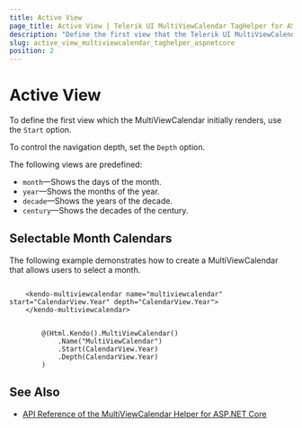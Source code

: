 ```yaml
---
title: Active View
page_title: Active View | Telerik UI MultiViewCalendar TagHelper for ASP.NET Core
description: "Define the first view that the Telerik UI MultiViewCalendar TagHelper initially renders."
slug: active_view_multiviewcalendar_taghelper_aspnetcore
position: 2
---
```


# Active View

To define the first view which the MultiViewCalendar initially renders, use the `Start` option.

To control the navigation depth, set the `Depth` option.

The following views are predefined:

* `month`&mdash;Shows the days of the month.
* `year`&mdash;Shows the months of the year.
* `decade`&mdash;Shows the years of the decade.
* `century`&mdash;Shows the decades of the century.

## Selectable Month Calendars

The following example demonstrates how to create a MultiViewCalendar that allows users to select a month.

```tagHelper

    <kendo-multiviewcalendar name="multiviewcalendar" start="CalendarView.Year" depth="CalendarView.Year">
    </kendo-multiviewcalendar>

```
```Razor

        @(Html.Kendo().MultiViewCalendar()
            .Name("MultiViewCalendar")
            .Start(CalendarView.Year)
            .Depth(CalendarView.Year)
        )
```

## See Also

* [API Reference of the MultiViewCalendar Helper for ASP.NET Core](/api/multiviewcalendar)
